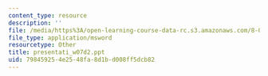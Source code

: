 ```yaml
---
content_type: resource
description: ''
file: /media/https%3A/open-learning-course-data-rc.s3.amazonaws.com/8-02t-electricity-and-magnetism-spring-2005/798459254e2548fa8d1bd008ff5dcb82_presentati_w07d2.ppt
file_type: application/msword
resourcetype: Other
title: presentati_w07d2.ppt
uid: 79845925-4e25-48fa-8d1b-d008ff5dcb82
---
```

